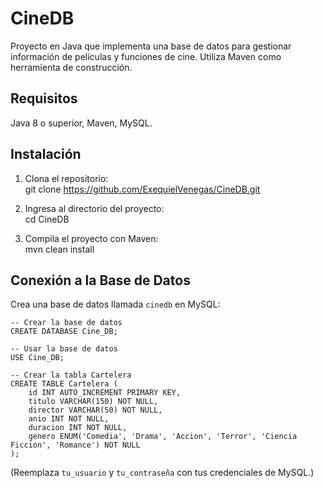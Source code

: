 # CineDB

Proyecto en Java que implementa una base de datos para gestionar información de películas y funciones de cine. Utiliza Maven como herramienta de construcción.


## Requisitos

Java 8 o superior, Maven, MySQL.

## Instalación

1. Clona el repositorio:  
   git clone https://github.com/ExequielVenegas/CineDB.git

2. Ingresa al directorio del proyecto:  
   cd CineDB

3. Compila el proyecto con Maven:  
   mvn clean install

## Conexión a la Base de Datos

Crea una base de datos llamada `cinedb` en MySQL:  

```
-- Crear la base de datos
CREATE DATABASE Cine_DB;

-- Usar la base de datos
USE Cine_DB;

-- Crear la tabla Cartelera
CREATE TABLE Cartelera (
    id INT AUTO_INCREMENT PRIMARY KEY,
    titulo VARCHAR(150) NOT NULL,
    director VARCHAR(50) NOT NULL,
    anio INT NOT NULL,
    duracion INT NOT NULL,
    genero ENUM('Comedia', 'Drama', 'Accion', 'Terror', 'Ciencia Ficcion', 'Romance') NOT NULL
);

```

(Reemplaza `tu_usuario` y `tu_contraseña` con tus credenciales de MySQL.)
